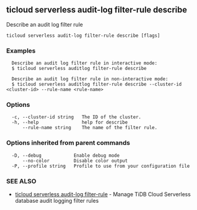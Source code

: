 ## ticloud serverless audit-log filter-rule describe

Describe an audit log filter rule

```
ticloud serverless audit-log filter-rule describe [flags]
```

### Examples

```
  Describe an audit log filter rule in interactive mode:
  $ ticloud serverless auditlog filter-rule describe

  Describe an audit log filter rule in non-interactive mode:
  $ ticloud serverless auditlog filter-rule describe --cluster-id <cluster-id> --rule-name <rule-name>

```

### Options

```
  -c, --cluster-id string   The ID of the cluster.
  -h, --help                help for describe
      --rule-name string    The name of the filter rule.
```

### Options inherited from parent commands

```
  -D, --debug            Enable debug mode
      --no-color         Disable color output
  -P, --profile string   Profile to use from your configuration file
```

### SEE ALSO

* [ticloud serverless audit-log filter-rule](ticloud_serverless_audit-log_filter-rule.md)	 - Manage TiDB Cloud Serverless database audit logging filter rules

